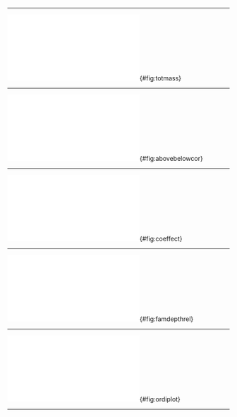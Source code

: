
***

![(a) total root mass of prairie plots measured in mid-August of 2011 [replotted from @AndersonTeixeira:2013bx] and 2014 (replotted from Black et al., submitted). Error bars show mean ± 1 standard deviation of 24 cores. Remaining panels show means of soil properties measured when the plots were established in 2008 [replotted from @Smith:2013cj]: (b) soil texture; (c) soil organic C and N content; (d) soil bulk density.](../figs/mass_texture.pdf){#fig:totmass}

***

![Correlation between percent aboveground cover (horizontal axis) and read proportion per root sample (vertical axis). Points are genus means for one experimental plot (N=5 plots); bars are 1 standard error in each direction. Root proportions are averaged across all depths.](../figs/agbg_genblock.pdf){#fig:abovebelowcor}

***

![Standardized effect sizes for observed co-occurrence rates. Each point is one pair of species; violin shapes show density distribution for each group. Vertical axes show family identity of the first species in the pair, panel labels show the family identity of the second species. Co-occurence was defined as mixed root samples with more than 1% of ITS2 reads from both species. Larger positive effect sizes indicate species pairs that are found together in more samples than expected for independently occurring species; negative values indicate pairs that are found together less than expected.](../figs/cooccur_effect.pdf){#fig:coeffect}

***

![Relative abundance (fraction of reads from each sample) as a function of sample depth for each observed plant family. Sequences were clustered at 99% similarity and identified to species according to the closest BLAST match against the Genbank `nt` database. Taxa were then collapsed by family and groups with a mean abundance less than 1% per sample were removed for plotting.](../figs/family_depth.pdf){#fig:famdepthrel}

***

![Nonmetric multidimensional scaling plot showing centroids for all detected species. Red: Poaceae. Green: Asteraceae. Blue: Fabaceae. Black: Other families. Grey crosses: Low-abundance species, unlabeled for figure clarity. Pink arrows show best fits for environmental vectors of depth in soil, organic C and N content, and C:N ratio.](../figs/ordination.pdf){#fig:ordiplot}

***
